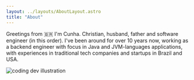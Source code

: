 ```yaml
---
layout: ../layouts/AboutLayout.astro
title: "About"
---
```


Greetings from 🇧🇷
I'm Cunha. Christian, husband, father and software engineer (in this order).
I've been around for over 10 years now, working as a backend engineer with focus in Java and JVM-languages applications, with experiences in traditional tech companies and startups in Brazil and USA.

<div>
  <img src="/assets/dev.svg" class="sm:w-1/2 mx-auto" alt="coding dev illustration">
</div>

